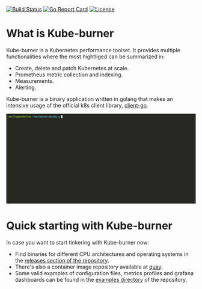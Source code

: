 [![Build Status](https://github.com/cloud-bulldozer/kube-burner/workflows/Go/badge.svg?branch=master)](https://github.com/cloud-bulldozer/kube-burner/actions?query=workflow%3AGo)
[![Go Report Card](https://goreportcard.com/badge/github.com/cloud-bulldozer/kube-burner)](https://goreportcard.com/report/github.com/cloud-bulldozer/kube-burner)
[![License](https://img.shields.io/badge/License-Apache%202.0-blue.svg)](https://opensource.org/licenses/Apache-2.0)

# What is Kube-burner

Kube-burner is a Kubernetes performance toolset. It provides multiple functionalities where the most hightliged can be summarized in:

- Create, delete and patch Kubernetes at scale.
- Prometheus metric collection and indexing.
- Measurements.
- Alerting.

Kube-burner is a binary application written in golang that makes an intensive usage of the official k8s client library, [client-go](https://github.com/kubernetes/client-go).

![Demo](media/demo.gif)

# Quick starting with Kube-burner

In case you want to start tinkering with Kube-burner now:

- Find binaries for different CPU architectures and operating systems in the [releases section of the repository](https://github.com/cloud-bulldozer/kube-burner/releases).
- There's also a container image repository available at [quay](https://quay.io/repository/cloud-bulldozer/kube-burner?tab=tags).
- Some valid examples of configuration files, metrics profiles and grafana dashboards can be found in the [examples directory](https://github.com/cloud-bulldozer/kube-burner/tree/master/examples) of the repository.
